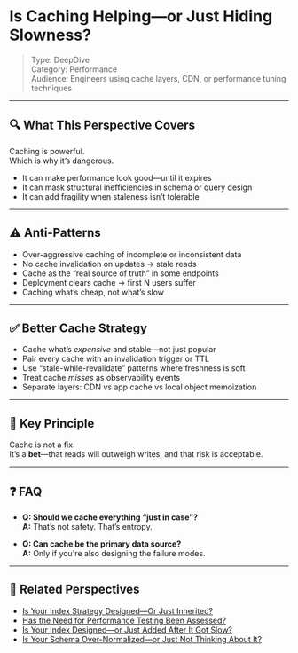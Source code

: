 # Is Caching Helping—or Just Hiding Slowness?

> Type: DeepDive  
> Category: Performance  
> Audience: Engineers using cache layers, CDN, or performance tuning techniques

---

## 🔍 What This Perspective Covers

Caching is powerful.  
Which is why it’s dangerous.

- It can make performance look good—until it expires  
- It can mask structural inefficiencies in schema or query design  
- It can add fragility when staleness isn’t tolerable

---

## ⚠️ Anti-Patterns

- Over-aggressive caching of incomplete or inconsistent data  
- No cache invalidation on updates → stale reads  
- Cache as the “real source of truth” in some endpoints  
- Deployment clears cache → first N users suffer  
- Caching what’s cheap, not what’s slow

---

## ✅ Better Cache Strategy

- Cache what’s *expensive* and stable—not just popular  
- Pair every cache with an invalidation trigger or TTL  
- Use “stale-while-revalidate” patterns where freshness is soft  
- Treat cache *misses* as observability events  
- Separate layers: CDN vs app cache vs local object memoization

---

## 🧠 Key Principle

Cache is not a fix.  
It’s a **bet**—that reads will outweigh writes, and that risk is acceptable.

---

## ❓ FAQ

- **Q: Should we cache everything “just in case”?**  
  **A:** That’s not safety. That’s entropy.

- **Q: Can cache be the primary data source?**  
  **A:** Only if you're also designing the failure modes.

---

## 🔗 Related Perspectives

- [Is Your Index Strategy Designed—Or Just Inherited?](../data/indexing-strategy.md)
- [Has the Need for Performance Testing Been Assessed?](../test/performance-test-plan.md)
- [Is Your Index Designed—or Just Added After It Got Slow?](../data/index-design.md)
- [Is Your Schema Over-Normalized—or Just Not Thinking About It?](../data/normalization-balance.md)
